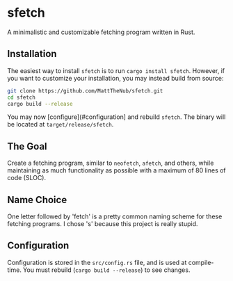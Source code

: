 # sfetch

A minimalistic and customizable fetching program written in Rust.

## Installation

The easiest way to install `sfetch` is to run `cargo install sfetch`. However, if you want to
customize your installation, you may instead build from source:

```sh
git clone https://github.com/MattTheNub/sfetch.git
cd sfetch
cargo build --release
```

You may now [configure](#configuration] and rebuild `sfetch`. The binary will be located at
`target/release/sfetch`.

## The Goal

Create a fetching program, similar to `neofetch`, `afetch`, and others, while maintaining as
much functionality as possible with a maximum of 80 lines of code (SLOC).

## Name Choice

One letter followed by 'fetch' is a pretty common naming scheme for these fetching programs.
I chose 's' because this project is really stupid.

## Configuration

Configuration is stored in the `src/config.rs` file, and is used at compile-time. You must
rebuild (`cargo build --release`) to see changes.
